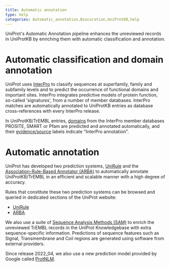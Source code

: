 ```yaml
---
title: Automatic annotation
type: help
categories: Automatic_annotation,Biocuration,UniProtKB,help
---
```


UniProt's Automatic Annotation pipeline enhances the unreviewed records in UniProtKB by enriching them with automatic classification and annotation.

# Automatic classification and domain annotation

UniProt uses [InterPro](https://www.ebi.ac.uk/interpro) to classify sequences at superfamily, family and subfamily levels and to predict the occurrence of functional domains and important sites. InterPro integrates predictive models of protein function, so-called 'signatures', from a number of member databases. InterPro matches are automatically annotated to UniProtKB entries as database cross-references with every InterPro release.

In UniProtKB/TrEMBL entries, [domains](https://www.uniprot.org/help/domain) from the InterPro member databases PROSITE, SMART or Pfam are predicted and annotated automatically, and their [evidence/source](https://www.uniprot.org/help/evidences) labels indicate "InterPro annotation".

# Automatic annotation

UniProt has developed two prediction systems, [UniRule](https://www.uniprot.org/help/unirule) and the [Association-Rule-Based Annotator (ARBA)](https://www.uniprot.org/help/arba) to automatically annotate UniProtKB/TrEMBL in an efficient and scalable manner with a high degree of accuracy.

Rules that constitute these two prediction systems can be browsed and queried in dedicated sections of the UniProt website:

-   [UniRule](https://www.uniprot.org/unirule)
-   [ARBA](https://www.uniprot.org/arba)

We also use a suite of [Sequence Analysis Methods (SAM)](https://www.uniprot.org/help/sam) to enrich the unreviewed TrEMBL records in the UniProt Knowledgebase with extra sequence-specific information. Predictions of sequence features such as Signal, Transmembrane and Coil regions are generated using software from external providers.

Since release 2022_04, we also use a new prediction model provided by Google called [ProtNLM](https://www.uniprot.org/help/ProtNLM).
